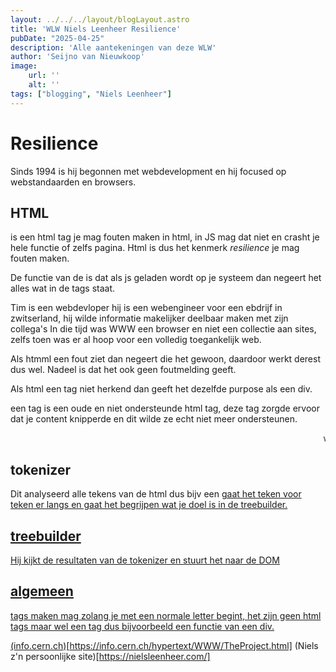 ```yaml
---
layout: ../../../layout/blogLayout.astro
title: 'WLW Niels Leenheer Resilience'
pubDate: "2025-04-25"
description: 'Alle aantekeningen van deze WLW'
author: 'Seijno van Nieuwkoop'
image:
    url: ''
    alt: ''
tags: ["blogging", "Niels Leenheer"]
---
```

# Resilience
Sinds 1994 is hij begonnen met webdevelopment en hij focused op webstandaarden en browsers.

## HTML
<noscript> is een html tag
je mag fouten maken in html, in JS mag dat niet en crasht je hele functie of zelfs pagina. Html is dus het kenmerk *resilience* je mag fouten maken.<br>

De functie van de <noscript> is dat als js geladen wordt op je systeem dan negeert het alles wat in de tags staat.

Tim is een webdevloper hij is een webengineer voor een ebdrijf in zwitserland, hij wilde informatie makelijker deelbaar maken met zijn collega's
In die tijd was WWW een browser en niet een collectie aan sites, zelfs toen was er al hoop voor een volledig toegankelijk web.<br>

Als htmml een fout ziet dan negeert die het gewoon, daardoor werkt derest dus wel. Nadeel is dat het ook geen foutmelding geeft.

Als html een tag niet herkend dan geeft het dezelfde purpose als een div.

een <blink> tag is een oude en niet ondersteunde html tag, deze tag zorgde ervoor dat je content knipperde en dit wilde ze echt niet meer ondersteunen.

<marquee> was een functie waarmee je tekst over je scherm kan laten lopen</marquee>

## tokenizer

Dit analyseerd alle tekens van de html
dus bijv een <a href="#"> gaat het teken voor teken er langs en gaat het begrijpen wat je doel is in de treebuilder.

## treebuilder
Hij kijkt de resultaten van de tokenizer en stuurt het naar de DOM

## algemeen
tags maken mag zolang je met een normale letter begint, het zijn geen html tags maar wel een tag dus bijvoorbeeld een functie van een div.



(info.cern.ch)[https://info.cern.ch/hypertext/WWW/TheProject.html]
(Niels z'n persoonlijke site)[https://nielsleenheer.com/]
